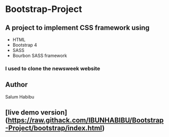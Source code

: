 # Bootstrap-Project
## A project to implement CSS framework using 
* HTML
* Bootstrap 4
* SASS
* Bourbon SASS framework
### I used to clone the newsweek website

## Author
Salum Habibu

## [live demo version] (https://raw.githack.com/IBUNHABIBU/Bootstrap-Project/bootstrap/index.html)

